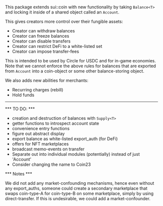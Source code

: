 This package extends sui::coin with new functionality by taking `Balance<T>` and locking it inside of a shared object called an `Account`.

This gives creators more control over their fungible assets:

- Creator can withdraw balances
- Creator can freeze balances
- Creator can disable transfers
- Creator can restrict DeFi to a white-listed set
- Creator can impose transfer-fees

This is intended to be used by Circle for USDC and for in-game economies. Note that we cannot enforce the above rules for balances that are exported from `Account` into a coin-object or some other balance-storing object.

We also adds new abilities for merchants:

- Recurring charges (rebill)
- Hold funds

---

*** TO DO: ***

- creation and destruction of balances with `Supply<T>`
- getter functions to introspect account state
- convenience entry functions
- figure out abstract display
- export balance as white-listed export_auth (for DeFi)
- offers for NFT marketplaces
- broadcast memo-events on transfer
- Separate out into individual modules (potentially) instead of just 'Account'
- Consider changing the name to Coin23


*** Notes ***

We did not add any market-confounding mechanisms, hence even without any export_auths, someone could create a secondary marketplace that swaps coin-type-A for coin-type-B on some marketplace, simply by using direct-transfer. If this is undesirable, we could add a market-confounder.
